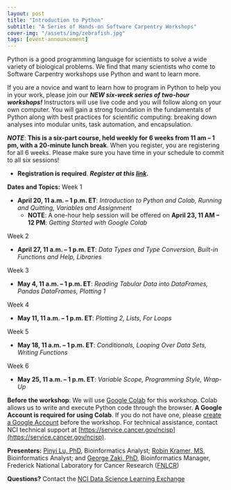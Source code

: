 ```yaml
---
layout: post
title: "Introduction to Python"
subtitle: "A Series of Hands-on Software Carpentry Workshops"
cover-img: "/assets/img/zebrafish.jpg"
tags: [event-announcement]
---
```


Python is a good programming language for scientists to solve a wide variety of biological problems. We find that many scientists who come to Software Carpentry workshops use Python and want to learn more.

If you are a novice and want to learn how to program in Python to help you in your work, please join our ***NEW six-week series of two-hour workshops!*** Instructors will use live code and you will follow along on your own computer. You will gain a strong foundation in the fundamentals of Python along with best practices for scientific computing: breaking down analyses into modular units, task automation, and encapsulation.
    
***NOTE***: **This is a six-part course, held weekly for 6 weeks from 11 am – 1 pm, with a 20-minute lunch break**. When you register, you are registering for all 6 weeks. Please make sure you have time in your schedule to commit to all six sessions!
* **Registration is required**.  ***Register at this [link](https://forms.microsoft.com/Pages/ResponsePage.aspx?id=eHW3FHOX1UKFByUcotwrBmDgIuGoyFtKtAENP6lcJwhUOEpVQkJGVExFSUhCU1BNUTlENDRRWFEyMC4u).***

**Dates and Topics:** 
Week 1<br />  
* **April 20, 11 a.m. – 1 p.m. ET**: *Introduction to Python and Colab, Running and Quitting, Variables and Assignment* 
    * **NOTE**: A one-hour help session will be offered on **April 23, 11 AM – 12 PM**: *Getting Started with Google Colab*
 
Week 2 
* **April 27, 11 a.m. – 1 p.m. ET**: *Data Types and Type Conversion, Built-in Functions and Help, Libraries*
  
Week 3
* **May 4, 11 a.m. – 1 p.m. ET**: *Reading Tabular Data into DataFrames, Pandas DataFrames, Plotting 1*

Week 4
* **May 11, 11 a.m. – 1 p.m. ET**: *Plotting 2, Lists, For Loops*

Week 5
* **May 18, 11 a.m. – 1 p.m. ET**: *Conditionals, Looping Over Data Sets, Writing Functions*

Week 6
* **May 25, 11 a.m. – 1 p.m. ET**: *Variable Scope, Programming Style, Wrap-Up*

**Before the workshop**: We will use [Google Colab](https://colab.research.google.com/) for this workshop. Colab allows us to write and execute Python code through the browser. **A Google Account is required for using Colab**. If you do not have one, please [create a Google Account](https://support.google.com/accounts/answer/27441?hl=en) before the workshop. For technical assistance, contact NCI technical support at [https://service.cancer.gov/ncisp](https://service.cancer.gov/ncisp).

**Presenters:** [Pinyi Lu, PhD](https://www.linkedin.com/in/pinyi-lu-b4150412/), Bioinformatics Analyst; [Robin Kramer, MS](https://www.linkedin.com/in/robin-kramer-70847711/), Bioinformatics Analyst; and [George Zaki, PhD](https://www.linkedin.com/in/george-zaki-361b2131/), Bioinformatics Manager, Frederick National Laboratory for Cancer Research ([FNLCR](https://frederick.cancer.gov))

**Questions?** Contact the [NCI Data Science Learning Exchange](mailto:NCIDataScienceLearningExchange@mail.nih.gov)

